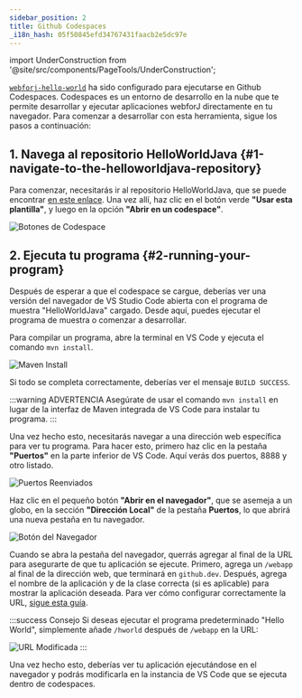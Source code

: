 ```yaml
---
sidebar_position: 2
title: Github Codespaces
_i18n_hash: 05f50845efd34767431faacb2e5dc97e
---
```

import UnderConstruction from '@site/src/components/PageTools/UnderConstruction';

[`webforj-hello-world`](https://github.com/webforj/webforj-hello-world) ha sido configurado para ejecutarse en Github Codespaces. Codespaces es un entorno de desarrollo en la nube que te permite desarrollar y ejecutar aplicaciones webforJ directamente en tu navegador. Para comenzar a desarrollar con esta herramienta, sigue los pasos a continuación:

## 1. Navega al repositorio HelloWorldJava {#1-navigate-to-the-helloworldjava-repository}

Para comenzar, necesitarás ir al repositorio HelloWorldJava, que se puede encontrar [en este enlace](https://github.com/webforj/webforj-hello-world). Una vez allí, haz clic en el botón verde **"Usar esta plantilla"**, y luego en la opción **"Abrir en un codespace"**.

![Botones de Codespace](/img/bbj-installation/github/1.png#rounded-border)

## 2. Ejecuta tu programa {#2-running-your-program}

Después de esperar a que el codespace se cargue, deberías ver una versión del navegador de VS Studio Code abierta con el programa de muestra "HelloWorldJava" cargado. Desde aquí, puedes ejecutar el programa de muestra o comenzar a desarrollar.

Para compilar un programa, abre la terminal en VS Code y ejecuta el comando `mvn install`.

![Maven Install](/img/bbj-installation/github/2.png#rounded-border)

Si todo se completa correctamente, deberías ver el mensaje `BUILD SUCCESS`.

:::warning ADVERTENCIA 
Asegúrate de usar el comando `mvn install` en lugar de la interfaz de Maven integrada de VS Code para instalar tu programa.
:::

Una vez hecho esto, necesitarás navegar a una dirección web específica para ver tu programa. Para hacer esto, primero haz clic en la pestaña **"Puertos"** en la parte inferior de VS Code. Aquí verás dos puertos, 8888 y otro listado.

![Puertos Reenviados](/img/bbj-installation/github/3.png#rounded-border)

Haz clic en el pequeño botón **"Abrir en el navegador"**, que se asemeja a un globo, en la sección **"Dirección Local"** de la pestaña **Puertos**, lo que abrirá una nueva pestaña en tu navegador.

![Botón del Navegador](/img/bbj-installation/github/4.png#rounded-border)

Cuando se abra la pestaña del navegador, querrás agregar al final de la URL para asegurarte de que tu aplicación se ejecute. Primero, agrega un `/webapp` al final de la dirección web, que terminará en `github.dev`. Después, agrega el nombre de la aplicación y de la clase correcta (si es aplicable) para mostrar la aplicación deseada. Para ver cómo configurar correctamente la URL, [sigue esta guía](./configuration).

:::success Consejo
Si deseas ejecutar el programa predeterminado "Hello World", simplemente añade `/hworld` después de `/webapp` en la URL:
<br />

![URL Modificada](/img/bbj-installation/github/5.png#rounded-border)
:::


Una vez hecho esto, deberías ver tu aplicación ejecutándose en el navegador y podrás modificarla en la instancia de VS Code que se ejecuta dentro de codespaces.
